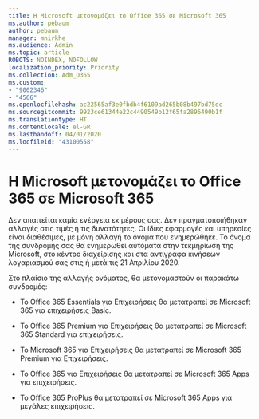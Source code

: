 ```yaml
---
title: Η Microsoft μετονομάζει το Office 365 σε Microsoft 365
ms.author: pebaum
author: pebaum
manager: mnirkhe
ms.audience: Admin
ms.topic: article
ROBOTS: NOINDEX, NOFOLLOW
localization_priority: Priority
ms.collection: Adm_O365
ms.custom:
- "9002346"
- "4566"
ms.openlocfilehash: ac22565af3e0fbdb4f6109ad265b08b497bd75dc
ms.sourcegitcommit: 9923ce61344e22c4490549b12f65fa2896490b1f
ms.translationtype: HT
ms.contentlocale: el-GR
ms.lasthandoff: 04/01/2020
ms.locfileid: "43100558"
---
```

# <a name="microsoft-is-renaming-office-365-to-microsoft-365"></a>Η Microsoft μετονομάζει το Office 365 σε Microsoft 365

Δεν απαιτείται καμία ενέργεια εκ μέρους σας. Δεν πραγματοποιήθηκαν αλλαγές στις τιμές ή τις δυνατότητες. Οι ίδιες εφαρμογές και υπηρεσίες είναι διαθέσιμες, με μόνη αλλαγή το όνομα που ενημερώθηκε. Το όνομα της συνδρομής σας θα ενημερωθεί αυτόματα στην τεκμηρίωση της Microsoft, στο κέντρο διαχείρισης και στα αντίγραφα κινήσεων λογαριασμού σας στις ή μετά τις 21 Απριλίου 2020.

Στο πλαίσιο της αλλαγής ονόματος, θα μετονομαστούν οι παρακάτω συνδρομές:

- Το Office 365 Essentials για Επιχειρήσεις θα μετατραπεί σε Microsoft 365 για επιχειρήσεις Basic.

- Το Office 365 Premium για Επιχειρήσεις θα μετατραπεί σε Microsoft 365 Standard για επιχειρήσεις.

- Το Microsoft 365 για Επιχειρήσεις θα μετατραπεί σε Microsoft 365 Premium για Επιχειρήσεις.

- Το Office 365 για Επιχειρήσεις θα μετατραπεί σε Microsoft 365 Apps για επιχειρήσεις.

- Το Office 365 ProPlus θα μετατραπεί σε Microsoft 365 Apps για μεγάλες επιχειρήσεις.
